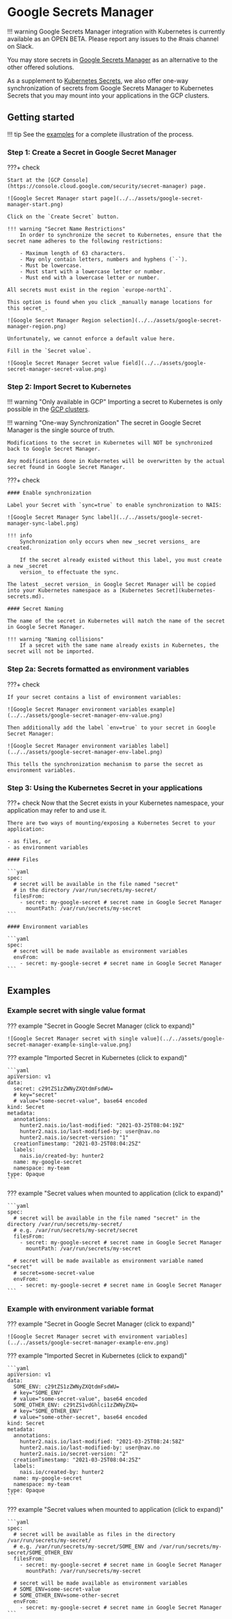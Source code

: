 # Google Secrets Manager

!!! warning
    Google Secrets Manager integration with Kubernetes is currently available as an OPEN BETA.
    Please report any issues to the #nais channel on Slack.

You may store secrets in [Google Secrets Manager](https://cloud.google.com/secret-manager) as an alternative to the
other offered solutions.

As a supplement to [Kubernetes Secrets](kubernetes-secrets.md), we also offer one-way 
synchronization of secrets from Google Secrets Manager to Kubernetes Secrets
that you may mount into your applications in the GCP clusters.

## Getting started

!!! tip
    See the [examples](#examples) for a complete illustration of the process.

### Step 1: Create a Secret in Google Secret Manager

???+ check

    Start at the [GCP Console](https://console.cloud.google.com/security/secret-manager) page.

    ![Google Secret Manager start page](../../assets/google-secret-manager-start.png)

    Click on the `Create Secret` button.

    !!! warning "Secret Name Restrictions"
        In order to synchronize the secret to Kubernetes, ensure that the secret name adheres to the following restrictions:
        
        - Maximum length of 63 characters.
        - May only contain letters, numbers and hyphens (`-`).
        - Must be lowercase.
        - Must start with a lowercase letter or number.
        - Must end with a lowercase letter or number.

    All secrets must exist in the region `europe-north1`. 
    
    This option is found when you click _manually manage locations for this secret_. 

    ![Google Secret Manager Region selection](../../assets/google-secret-manager-region.png)

    Unfortunately, we cannot enforce a default value here.

    Fill in the `Secret value`.

    ![Google Secret Manager Secret value field](../../assets/google-secret-manager-secret-value.png)

### Step 2: Import Secret to Kubernetes

!!! warning "Only available in GCP"
    Importing a secret to Kubernetes is only possible in the [GCP clusters](../../clusters/gcp.md).

!!! warning "One-way Synchronization"
    The secret in Google Secret Manager is the single source of truth.

    Modifications to the secret in Kubernetes will NOT be synchronized back to Google Secret Manager.

    Any modifications done in Kubernetes will be overwritten by the actual secret found in Google Secret Manager.

???+ check

    #### Enable synchronization

    Label your Secret with `sync=true` to enable synchronization to NAIS:
    
    ![Google Secret Manager Sync label](../../assets/google-secret-manager-sync-label.png)

    !!! info 
        Synchronization only occurs when new _secret versions_ are created.

        If the secret already existed without this label, you must create a new _secret
        version_ to effectuate the sync.

    The latest _secret version_ in Google Secret Manager will be copied into your Kubernetes namespace as a [Kubernetes Secret](kubernetes-secrets.md).

    #### Secret Naming

    The name of the secret in Kubernetes will match the name of the secret in Google Secret Manager. 

    !!! warning "Naming collisions"
        If a secret with the same name already exists in Kubernetes, the secret will not be imported.

### Step 2a: Secrets formatted as environment variables

???+ check

    If your secret contains a list of environment variables:

    ![Google Secret Manager environment variables example](../../assets/google-secret-manager-env-value.png)

    Then additionally add the label `env=true` to your secret in Google Secret Manager:

    ![Google Secret Manager environment variables label](../../assets/google-secret-manager-env-label.png)

    This tells the synchronization mechanism to parse the secret as environment variables.

### Step 3: Using the Kubernetes Secret in your applications

???+ check
    Now that the Secret exists in your Kubernetes namespace, your application may refer to and use it.

    There are two ways of mounting/exposing a Kubernetes Secret to your application:

    - as files, or 
    - as environment variables

    #### Files

    ```yaml
    spec:
      # secret will be available in the file named "secret"
      # in the directory /var/run/secrets/my-secret/
      filesFrom:
        - secret: my-google-secret # secret name in Google Secret Manager
          mountPath: /var/run/secrets/my-secret
    ```

    #### Environment variables

    ```yaml
    spec:
      # secret will be made available as environment variables
      envFrom:
        - secret: my-google-secret # secret name in Google Secret Manager
    ```

## Examples

### Example secret with single value format

??? example "Secret in Google Secret Manager (click to expand)"
    
    ![Google Secret Manager secret with single value](../../assets/google-secret-manager-example-single-value.png)

??? example "Imported Secret in Kubernetes (click to expand)"
    
    ```yaml
    apiVersion: v1
    data:
      secret: c29tZS1zZWNyZXQtdmFsdWU= 
      # key="secret"
      # value="some-secret-value", base64 encoded
    kind: Secret
    metadata:
      annotations:
        hunter2.nais.io/last-modified: "2021-03-25T08:04:19Z"
        hunter2.nais.io/last-modified-by: user@nav.no
        hunter2.nais.io/secret-version: "1"
      creationTimestamp: "2021-03-25T08:04:25Z"
      labels:
        nais.io/created-by: hunter2
      name: my-google-secret
      namespace: my-team
    type: Opaque
    ```

??? example "Secret values when mounted to application (click to expand)"

    ```yaml
    spec:
      # secret will be available in the file named "secret" in the directory /var/run/secrets/my-secret/
      # e.g. /var/run/secrets/my-secret/secret
      filesFrom:
        - secret: my-google-secret # secret name in Google Secret Manager
          mountPath: /var/run/secrets/my-secret

      # secret will be made available as environment variable named "secret"
      # secret=some-secret-value
      envFrom:
        - secret: my-google-secret # secret name in Google Secret Manager
    ```

### Example with environment variable format

??? example "Secret in Google Secret Manager (click to expand)"

    ![Google Secret Manager secret with environment variables](../../assets/google-secret-manager-example-env.png)

??? example "Imported Secret in Kubernetes (click to expand)"

    ```yaml
    apiVersion: v1
    data:
      SOME_ENV: c29tZS1zZWNyZXQtdmFsdWU=
      # key="SOME_ENV"
      # value="some-secret-value", base64 encoded
      SOME_OTHER_ENV: c29tZS1vdGhlci1zZWNyZXQ=
      # key="SOME_OTHER_ENV"
      # value="some-other-secret", base64 encoded
    kind: Secret
    metadata:
      annotations:
        hunter2.nais.io/last-modified: "2021-03-25T08:24:58Z"
        hunter2.nais.io/last-modified-by: user@nav.no
        hunter2.nais.io/secret-version: "2"
      creationTimestamp: "2021-03-25T08:04:25Z"
      labels:
        nais.io/created-by: hunter2
      name: my-google-secret
      namespace: my-team
    type: Opaque
    ```

??? example "Secret values when mounted to application (click to expand)"

    ```yaml
    spec:
      # secret will be available as files in the directory /var/run/secrets/my-secret/
      # e.g. /var/run/secrets/my-secret/SOME_ENV and /var/run/secrets/my-secret/SOME_OTHER_ENV
      filesFrom:
        - secret: my-google-secret # secret name in Google Secret Manager
          mountPath: /var/run/secrets/my-secret

      # secret will be made available as environment variables
      # SOME_ENV=some-secret-value
      # SOME_OTHER_ENV=some-other-secret
      envFrom:
        - secret: my-google-secret # secret name in Google Secret Manager
    ```
